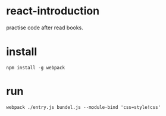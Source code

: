 # react-introduction
practise code after read books.

# install
```
npm install -g webpack

```

# run
```
webpack ./entry.js bundel.js --module-bind 'css=style!css'

```